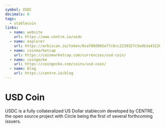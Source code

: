 ```yaml
---
symbol: USDC
decimals: 6
tags:
  - stablecoin
links:
  - name: website
    url: https://www.centre.io/usdc
  - name: explorer
    url: https://arbiscan.io/token/0xaf88d065e77c8cc2239327c5edb3a432268e5831
  - name: coinmarketcap
    url: https://coinmarketcap.com/currencies/usd-coin/
  - name: coingecko
    url: https://coingecko.com/coins/usd-coin/
  - name: blog
    url: https://centre.io/blog
---
```


# USD Coin

USDC is a fully collateralized US Dollar stablecoin developed by CENTRE, the open source project with Circle being the first of several forthcoming issuers.
